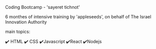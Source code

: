 Coding Bootcamp - 'sayeret tichnot'

6 monthes of intensive training by 'appleseeds', on behalf of The Israel Innovation Authority

main topics:

✔️ HTML
✔️ CSS
✔️Javascript
✔️React
✔️Nodejs

